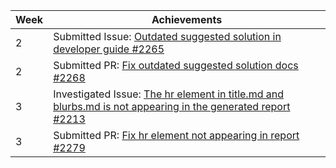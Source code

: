 | Week | Achievements                                             |
|------|----------------------------------------------------------|
| 2    | Submitted Issue: [Outdated suggested solution in developer guide #2265](https://github.com/reposense/RepoSense/issues/2265)    
| 2    | Submitted PR: [Fix outdated suggested solution docs #2268](https://github.com/reposense/RepoSense/pull/2268)
| 3    | Investigated Issue: [The hr element in title.md and blurbs.md is not appearing in the generated report #2213](https://github.com/reposense/RepoSense/issues/2213)
| 3    | Submitted PR: [Fix hr element not appearing in report #2279](https://github.com/reposense/RepoSense/pull/2279)    